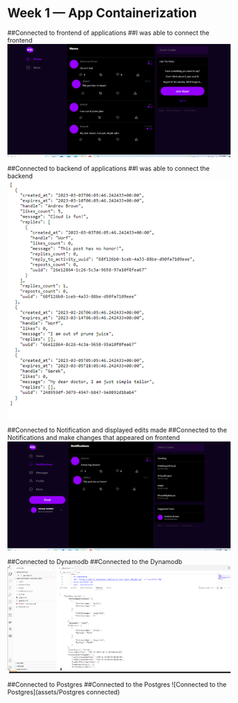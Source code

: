 # Week 1 — App Containerization

##Connected to frontend of applications
##I was able to connect the frontend
![Connected to the frontend](assets/frontend.PNG)

##Connected to backend of applications
##I was able to connect the backend
![Connected to the backend](assets/backend.PNG)

##Connected to Notification and displayed edits made
##Connected to the Notifications and make changes that appeared on frontend
![Connected to the Notifications](assets/Notifications.PNG)

##Connected to Dynamodb 
##Connected to the Dynamodb
![Connected to the Dynamodb](assets/Dynamodb.PNG)

##Connected to Postgres 
##Connected to the Postgres
![Connected to the Postgres](assets/Postgres connected)
